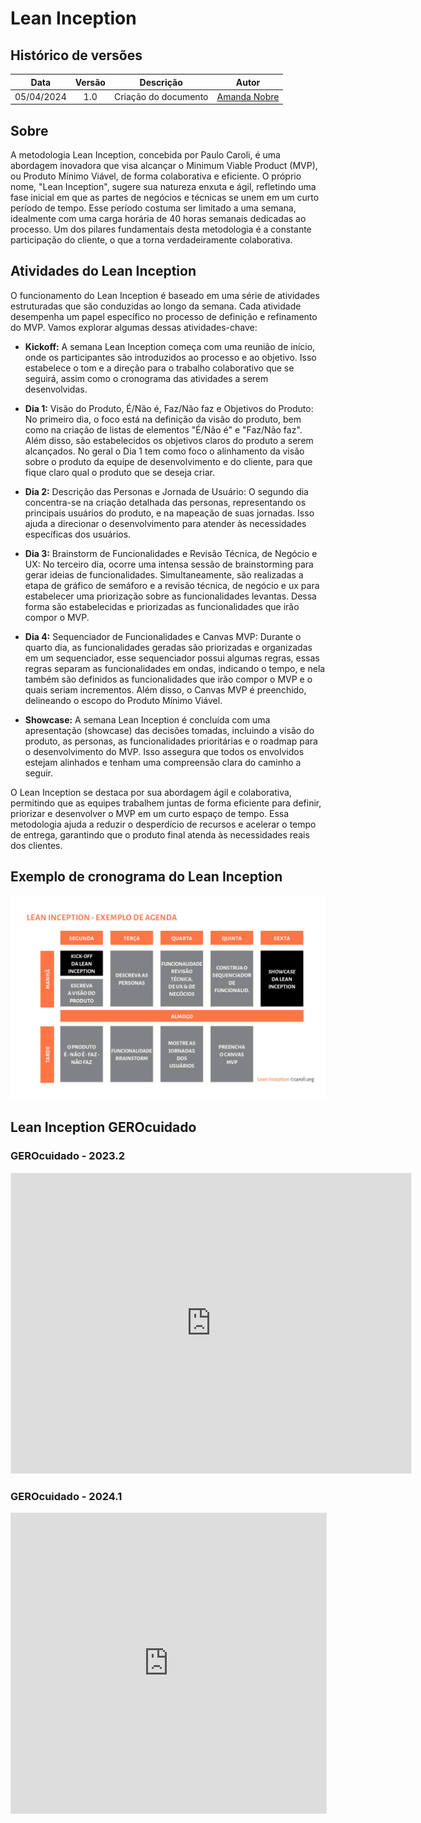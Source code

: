 # Lean Inception

## Histórico de versões

|    Data    | Versão |      Descrição       |                    Autor                     |
|:----------:|:------:|:--------------------:|:--------------------------------------------:|
| 05/04/2024 |  1.0   | Criação do documento | [Amanda Nobre](https://github.com/AmandaNbr) |

## Sobre

A metodologia Lean Inception, concebida por Paulo Caroli, é uma abordagem inovadora que visa alcançar o Minimum Viable Product (MVP), ou Produto Mínimo Viável, de forma colaborativa e eficiente. O próprio nome, "Lean Inception", sugere sua natureza enxuta e ágil, refletindo uma fase inicial em que as partes de negócios e técnicas se unem em um curto período de tempo. Esse período costuma ser limitado a uma semana, idealmente com uma carga horária de 40 horas semanais dedicadas ao processo. Um dos pilares fundamentais desta metodologia é a constante participação do cliente, o que a torna verdadeiramente colaborativa.

## Atividades do Lean Inception

O funcionamento do Lean Inception é baseado em uma série de atividades estruturadas que são conduzidas ao longo da semana. Cada atividade desempenha um papel específico no processo de definição e refinamento do MVP. Vamos explorar algumas dessas atividades-chave:

* **Kickoff:** A semana Lean Inception começa com uma reunião de início, onde os participantes são introduzidos ao processo e ao objetivo. Isso estabelece o tom e a direção para o trabalho colaborativo que se seguirá, assim como o cronograma das atividades a serem desenvolvidas.

* **Dia 1:** Visão do Produto, É/Não é, Faz/Não faz e Objetivos do Produto: No primeiro dia, o foco está na definição da visão do produto, bem como na criação de listas de elementos "É/Não é" e "Faz/Não faz". Além disso, são estabelecidos os objetivos claros do produto a serem alcançados. No geral o Dia 1 tem como foco o alinhamento da visão sobre o produto da equipe de desenvolvimento e do cliente, para que fique claro qual o produto que se deseja criar.

* **Dia 2:** Descrição das Personas e Jornada de Usuário: O segundo dia concentra-se na criação detalhada das personas, representando os principais usuários do produto, e na mapeação de suas jornadas. Isso ajuda a direcionar o desenvolvimento para atender às necessidades específicas dos usuários.

* **Dia 3:** Brainstorm de Funcionalidades e Revisão Técnica, de Negócio e UX: No terceiro dia, ocorre uma intensa sessão de brainstorming para gerar ideias de funcionalidades. Simultaneamente, são realizadas a etapa de gráfico de semáforo e a revisão técnica, de negócio e ux para estabelecer uma priorização sobre as funcionalidades levantas. Dessa forma são estabelecidas e priorizadas as funcionalidades que irão compor o MVP.

* **Dia 4:** Sequenciador de Funcionalidades e Canvas MVP: Durante o quarto dia, as funcionalidades geradas são priorizadas e organizadas em um sequenciador, esse sequenciador possui algumas regras, essas regras separam as funcionalidades em ondas, indicando o tempo, e nela também são definidos as funcionalidades que irão compor o MVP e o quais seriam incrementos. Além disso, o Canvas MVP é preenchido, delineando o escopo do Produto Mínimo Viável.

* **Showcase:** A semana Lean Inception é concluída com uma apresentação (showcase) das decisões tomadas, incluindo a visão do produto, as personas, as funcionalidades prioritárias e o roadmap para o desenvolvimento do MVP. Isso assegura que todos os envolvidos estejam alinhados e tenham uma compreensão clara do caminho a seguir.

O Lean Inception se destaca por sua abordagem ágil e colaborativa, permitindo que as equipes trabalhem juntas de forma eficiente para definir, priorizar e desenvolver o MVP em um curto espaço de tempo. Essa metodologia ajuda a reduzir o desperdício de recursos e acelerar o tempo de entrega, garantindo que o produto final atenda às necessidades reais dos clientes.

## Exemplo de cronograma do Lean Inception

![Cronograma Lean Inception](../assets/agenda_lean_inception.jpg)

## Lean Inception GEROcuidado

### GEROcuidado - 2023.2
<iframe src='https://app.mural.co/embed/02709852-ff24-4fe2-b8db-113641486207'
  width='100%'
  height='480px'
  style='min-width: 640px; min-height: 480px; background-color: #f4f4f4; border: 1px solid #efefef'
  sandbox='allow-same-origin allow-scripts allow-modals allow-popups allow-popups-to-escape-sandbox'>
</iframe>

### GEROcuidado - 2024.1
<iframe src="https://www.figma.com/embed?embed_host=share&url=https%3A%2F%2Fwww.figma.com%2Fboard%2FHAuS87ng1eat55IbZIpF9Y%2FVisao-do-Produto-2024.1%3Fnode-id%3D0-1%26t%3DgNQXIeHlU3bN8H9D-1" 
  style="border: 1px solid rgba(0, 0, 0, 0.1);" 
  width='100%'
  height='480px'
  allowfullscreen>
</iframe>